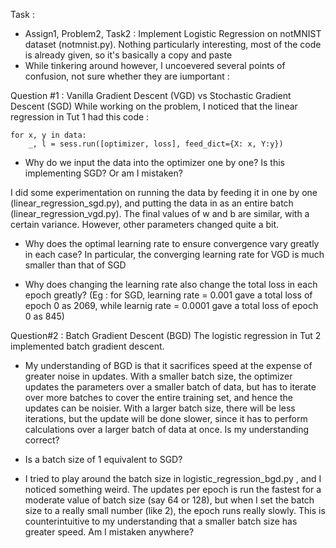 Task :
- Assign1, Problem2, Task2 : Implement Logistic Regression on notMNIST dataset (notmnist.py). Nothing particularly interesting, most of the code is already given, so it's basically a copy and paste
- While tinkering around however, I uncoevered several points of confusion, not sure whether they are iumportant :

Question #1 : Vanilla Gradient Descent (VGD) vs Stochastic Gradient Descent (SGD)
While working on the problem, I noticed that the linear regression in Tut 1 had this code :
	
	for x, y in data:
		_, l = sess.run([optimizer, loss], feed_dict={X: x, Y:y}) 
  
- Why do we input the data into the optimizer one by one? Is this implementing SGD? Or am I mistaken?

I did some experimentation on running the data by feeding it in one by one (linear_regression_sgd.py), and putting the data in as an entire batch (linear_regression_vgd.py). The final values of w and b are similar, with a certain variance. However, other parameters changed quite a bit.

- Why does the optimal learning rate to ensure convergence vary greatly in each case? In particular, the converging learning rate for VGD is much smaller than that of SGD

- Why does changing the learning rate also change the total loss in each epoch greatly? 
(Eg : for SGD, learning rate = 0.001 gave a total loss of epoch 0 as 2069, while learnig rate = 0.0001 gave a total loss of epoch 0 as 845)


Question#2 : Batch Gradient Descent (BGD)
The logistic regression in Tut 2 implemented batch gradient descent.

- My understanding of BGD is that it sacrifices speed at the expense of greater noise in updates. With a smaller batch size, the optimizer updates the parameters over a smaller batch of data, but has to iterate over more batches to cover the entire training set, and hence the updates can be noisier. With a larger batch size, there will be less iterations, but the update will be done slower, since it has to perform calculations over a larger batch of data at once. Is my understanding correct?

- Is a batch size of 1 equivalent to SGD?

- I tried to play around the batch size in logistic_regression_bgd.py , and I noticed something weird. The updates per epoch is run the fastest for a moderate value of batch size (say 64 or 128), but when I set the batch size to a really small number (like 2), the epoch runs really slowly. This is counterintuitive to my understanding that a smaller batch size has greater speed. Am I mistaken anywhere?